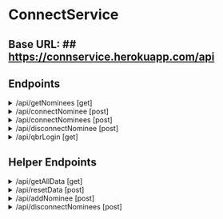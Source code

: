 # ConnectService

## Base URL: ## https://connservice.herokuapp.com/api

## Endpoints ##
<details>
   <summary>/api/getNominees [get]</summary>
   <p>
   <ul>
      <li>Retrieves a list of connected nominees by qff number</li>
      
   <li>Input:
   {
      "qffNo": integer
   }</li>
      
   <li>Output:
   [
      {
           nomineeId: integer,
           nomineeName: String,
           points: integer,
           qffNo: integer,
           isConnected: boolean
       }
   ]</li>
   </ul>
  </p>
 </details>
 
 <details>
   <summary>/api/connectNominee [post]</summary>
   <p>
      <ul>
         <li>Connects nominee to qff number</li>      
         <li>Input: 
         { 
            "qffNo": integer, 
            "nomineeId": integer 
         }</li>         
         <li>
            Output: Status code
         </li>
   </ul>
  </p>
 </details>
 
 <details>
   <summary>/api/connectNominees [post]</summary>
   <p>
      <ul>
         <li>Connects all dentified nominees to qff number</li>      
         <li>Input: 
         { 
            "qffNo": integer
         }</li>         
         <li>
            Output: Status code
         </li>
   </ul>
  </p>
 </details>
 
 <details>
   <summary>/api/disconnectNominee [post]</summary>
   <p>
      <ul>
         <li>Disconnects nominee from qff number</li>
      
   <li>Input:
   {
      "qffNo": integer,
      "nomineeId": integer
   }</li>
      
   <li>Output:
   Status code</li>
   </ul>
  </p>
 </details>
 
 <details>
   <summary>/api/qbrLogin [get]</summary>
   <p>
      <ul>
         <li>Displays QBR login page</li>      
         <li>Input: /api/qbrLogin?qffNo=1234567890&nomineeId=987654321&redirectUrl=http://www.google.com.au</li>         
         <li>
            Output: QBR login page
         </li>
   </ul>
  </p>
 </details>
 
 ## Helper Endpoints ##
<details>
   <summary>/api/getAllData [get]</summary>
   <p>
   <ul>
      <li>Retrieves a list of all nominees in DB</li>
      
   <li>Input:none
      
   <li>Output:
   [
      {
           nomineeId: integer,
           nomineeName: String,
           points: integer,
           qffNo: integer,
           isConnected: boolean
       }
   ]</li>
   </ul>
  </p>
 </details>
 
 <details>
   <summary>/api/resetData [post]</summary>
   <p>
   <ul>
      <li>Resets DB to original state</li>
      
   <li>Input:none
      
   <li>Output: Status code</li>
   </ul>
  </p>
 </details>
 
 <details>
   <summary>/api/addNominee [post]</summary>
   <p>
   <ul>
      <li>Adds a nominee to DB</li>
      
   <li>Input: 
      {
           nomineeId: integer,
           nomineeName: String,
           points: integer,
           qffNo: integer,
           isConnected: boolean
       }
      
   <li>Output: Staus code</li>
   </ul>
  </p>
 </details>
 
 <details>
   <summary>/api/disconnectNominees [post]</summary>
   <p>
   <ul>
      <li>Disconnects all nominees for qffNo</li>
      
   <li>Input: 
      {
           qffNo: integer
       }
      
   <li>Output: Staus code</li>
   </ul>
  </p>
 </details>

